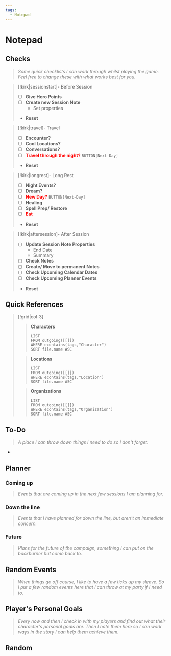 ```yaml
---
tags:
  - Notepad
---
```

# Notepad

## Checks

> *<font color="#7f7f7f">Some quick checklists I can work through whilst playing the game. Feel free to change these with what works best for you.</font>*

> [!kirk|sessionstart]- Before Session
> - [ ] **Give Hero Points**
> - [ ] **Create new Session Note**
>     - Set properties
> - **Reset**

> [!kirk|travel]- Travel
> - [ ] **Encounter?**
> - [ ] **Cool Locations?**
> - [ ] **Conversations?**
> - [ ] **<font color="#ff0000">Travel through the night?</font>**  `BUTTON[Next-Day]`
> - **Reset**

> [!kirk|longrest]- Long Rest
> - [ ] **Night Events?**
> - [ ] **Dream?**
> - [ ] **<font color="#ff0000">New Day?</font>**  `BUTTON[Next-Day]`
> - [ ] **Healing**
> - [ ] **Spell Prep/ Restore**
> - [ ] **<font color="#ff0000">Eat</font>**
> - **Reset**

> [!kirk|aftersession]- After Session
> - [ ] **Update Session Note Properties**
>     - End Date
>     - Summary
> - [ ] **Check Notes**
> - [ ] **Create/ Move to permanent Notes**
> - [ ] **Check Upcoming Calendar Dates**
> - [ ] **Check Upcoming Planner Events**
> - **Reset**

## Quick References

> [!grid|col-3]
>> **Characters**
>> ```dataview
>> LIST
>> FROM outgoing([[]])
>> WHERE econtains(tags,"Character")
>> SORT file.name ASC
>> ```
> 
>> **Locations**
>> ```dataview
>> LIST
>> FROM outgoing([[]])
>> WHERE econtains(tags,"Location")
>> SORT file.name ASC
>> ```
> 
>> **Organizations**
>> ```dataview
>> LIST
>> FROM outgoing([[]])
>> WHERE econtains(tags,"Organization")
>> SORT file.name ASC
>> ```


## To-Do

> *<font color="#7f7f7f">A place I can throw down things I need to do so I don't forget.</font>*

-  

## Planner
### Coming up

> *<font color="#7f7f7f">Events that are coming up in the next few sessions I am planning for.</font>*

### Down the line

> *<font color="#7f7f7f">Events that I have planned for down the line, but aren't an immediate concern.</font>*

### Future

> *<font color="#7f7f7f">Plans for the future of the campaign, something I can put on the backburner but come back to.</font>*

## Random Events

> *<font color="#7f7f7f">When things go off course, I like to have a few ticks up my sleeve. So I put a few random events here that I can throw at my party if I need to.</font>*

## Player's Personal Goals

> *<font color="#7f7f7f">Every now and then I check in with my players and find out what their character's personal goals are. Then I note them here so I can work ways in the story I can help them achieve them.</font>*

## Random


